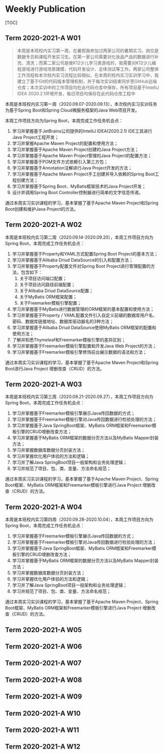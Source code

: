 # Weekly Publication

[TOC]

## Term 2020-2021-A W01

> 本周是本班校内实习第一周，在暑假我参加过两家公司的暑期实习，岗位是数据专员和课程开发实习生。在第一家公司需要对化妆品产品的数据进行补充、清洗；而第二家公司是做K12少儿学习类游戏的，我需要对K12少儿编程游戏进行游戏场景建模、代码开发设计、总体测试等工作。两家公司整体工作流程和本次校内实习流程比较相似，在本周的校内实习实训学习中，我建立了基于Git的代码版本管理机制，并于每次实训结束同步至GitHub远端仓库；本次实训中的工作项目均在此代码仓库中保存，所有项目基于IntelliJ IDEA 2020.2.1环境开发，每日项目均保存在此代码仓库工程中

本周是本班校内实习第一周（2020.09.07-2020.09.13），本次校内实习实训任务为基于Spring Boot和Spring Cloud微服务框架的Java Web项目开发。

本周工作项目方向为Spring Boot，本周完成工作任务机会点：

1. 学习并掌握基于JetBrains公司提供的IntelliJ IDEA(2020.2.1) IDE工具进行Java Project工程开发；
2. 学习并掌握Apache Maven Project的配置和使用方法；
3. 学习并掌握基于Apache Maven Project创建的Java Project方法；
4. 学习并掌握基于Apache Maven Project管理的Java Project的配置方法；
5. 学习并掌握基于POM文件方式依赖引入第三方包；
6. 学习并掌握基于Annotation注解进行Java Project开发的方法；
7. 学习并掌握基于Apache Maven Project手工创建并导入依赖的Spring Boot工程创建方法；
8. 学习并掌握基于Spring Boot、MyBatis框架技术的Java Project开发；
9. 设计并调用Spring Boot Controller控制器进行简单的文字信息传递。

通过本周实习实训课程的学习，基本掌握了基于Apache Maven Project和Spring Boot创建和维护Java Project的方法。



## Term 2020-2021-A W02

本周是本班校内实习第二周（2020.09.14-2020.09.20），本周工作项目方向为Spring Boot，本周完成工作任务机会点：

1. 学习并掌握基于Property和YAML方式配置Spring Boot Project的基本方法；
2. 学习并掌握基于Alibaba Driud DataSource的引入和配置方法；
3. 学习并掌握基于Property配置文件对Spring Boot Project进行管理配置的方法，包含如下：
   1. 关于项目访问端口配置；
   2. 关于项目访问路径前缀配置；
   3. 关于Alibaba Driud DataSource配置；
   4. 关于MyBatis ORM框架配置；
   5. 关于Freemarker模板引擎配置；
4. 学习并掌握基于MyBatis进行数据管理的ORM框架的基本配置和使用方法；
5. 学习并掌握基于Property / YAML配置文件引入自定义前缀的数据库用户名、密码、数据库链接地址、数据库驱动器名的3种方法；
6. 学习并掌握基于Alibaba Driud DataSource使用MyBatis ORM框架的配置和使用方法；
7. 了解并知悉Thymeleaf和Freemarker模板引擎的差异区别；
8. 学习并掌握基于Freemarker模板引擎配置和开发Java Web Project的方法；
9. 学习并掌握基于Freemarker模板引擎修饰前台展示数据的语法和方法；

通过本周实习实训课程的学习，基本掌握了基于Apache Maven Project和Spring Boot进行Java Project 增删改查（CRUD）的方法。



## Term 2020-2021-A W03

本周是本班校内实习第三周（2020.09.21-2020.09.27），本周工作项目方向为Spring Boot，本周完成工作任务机会点：

1. 学习并掌握基于Freemarker模板引擎展示Java传回数据的方式；
2. 学习并掌握基于Freemarker模板引擎对Java传回数据进行检验处理的方法；
3. 学习并掌握基于Java SpringBoot框架、MyBatis ORM框架和Freemarker模板引擎的CRUD增删改查方法；
4. 学习并掌握基于MyBatis ORM框架的数据分页方法以及MyBatis Mapper封装方法；
5. 学习并掌握数据库数据分页封装方法；
6. 学习并掌握优化用户体验的方法和逻辑；
7. 学习并了解Java SpringBoot项目一般架构和业务处理逻辑；
8. 学习并规范了项目、包、类、变量、方法命名规范；

通过本周实习实训课程的学习，基本掌握了基于Apache Maven Project、Spring Boot框架、MyBatis ORM框架和Freemarker模板引擎进行Java Project 增删改查（CRUD）的方法。



## Term 2020-2021-A W04

本周是本班校内实习第四周（2020.09.28-2020.10.04），本周工作项目方向为Spring Boot，本周完成工作任务机会点：

1. 学习并掌握基于Freemarker模板引擎展示Java传回数据的方式；
2. 学习并掌握基于Freemarker模板引擎对Java传回数据进行检验处理的方法；
3. 学习并掌握基于Java SpringBoot框架、MyBatis ORM框架和Freemarker模板引擎的CRUD增删改查方法；
4. 学习并掌握基于MyBatis ORM框架的数据分页方法以及MyBatis Mapper封装方法；
5. 学习并掌握数据库数据分页封装方法；
6. 学习并掌握优化用户体验的方法和逻辑；
7. 学习并了解Java SpringBoot项目一般架构和业务处理逻辑；
8. 学习并规范了项目、包、类、变量、方法命名规范；

通过本周实习实训课程的学习，基本掌握了基于Apache Maven Project、Spring Boot框架、MyBatis ORM框架和Freemarker模板引擎进行Java Project 增删改查（CRUD）的方法。



## Term 2020-2021-A W05





## Term 2020-2021-A W06





## Term 2020-2021-A W07





## Term 2020-2021-A W08





## Term 2020-2021-A W09





## Term 2020-2021-A W10





## Term 2020-2021-A W11





## Term 2020-2021-A W12



